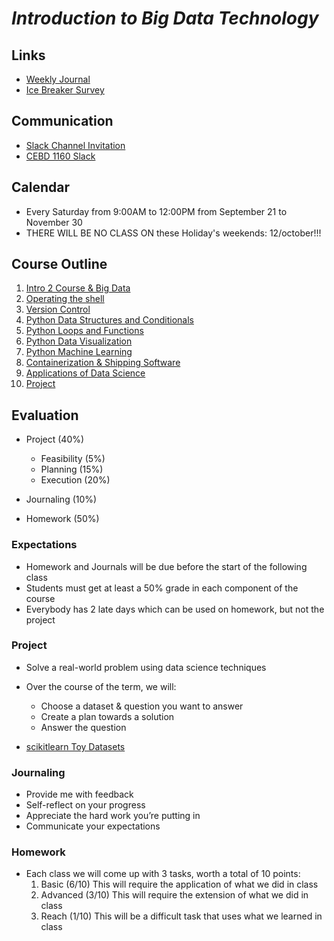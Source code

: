 # *Introduction to Big Data Technology*

## Links
* [Weekly Journal](https://forms.gle/QAe9Dm54xNwUxZqZA)
* [Ice Breaker Survey](https://forms.gle/TR2QyAsCyKsi11PMA)

## Communication
* [Slack Channel Invitation](https://join.slack.com/t/cebd1160-fall2019/shared_invite/enQtNzI2NTU3NjAwNTMyLWY3OTQ4ZDAzYWRhNTdiYzc1NTFjNTI3NmE2YjMyYjI5NDAxZmM2OGVmNTJhZGZiN2M5YTBjM2Q4ZGQ5NzM2ZmM)
* [CEBD 1160 Slack](https://cebd1160-fall2019.slack.com/)

## Calendar
* Every Saturday from 9:00AM to 12:00PM from September 21 to November 30
* THERE WILL BE NO CLASS ON these Holiday's weekends: 12/october!!!

## Course Outline
1. [Intro 2 Course & Big Data](./1-intro.md)
2. [Operating the shell](2-bash.md)
3. [Version Control](2-git.md)
4. [Python Data Structures and Conditionals](./3-python.md)
5. [Python Loops and Functions](./5-pythonadv.md)
6. [Python Data Visualization](./7-viz.md)
7. [Python Machine Learning](./8-ml.md)
8. [Containerization & Shipping Software](./10-docker.md)
9. [Applications of Data Science](./9-other-techs.md)
10. [Project](./10-project.md)

## Evaluation
* Project (40%)
  - Feasibility (5%)
  - Planning (15%)
  - Execution (20%)

* Journaling (10%)

* Homework (50%)

### Expectations
 - Homework and Journals will be due before the start of  the following class
 - Students must get at least a 50% grade in each component of the course
 - Everybody has 2 late days which can be used on homework, but not the project

### Project 
* Solve a real-world problem using data science techniques

* Over the course of the term, we will:
  - Choose a dataset & question you want to answer
  - Create a plan towards a solution
  - Answer the question
  
* [scikitlearn Toy Datasets](https://scikit-learn.org/stable/datasets/index.html#toy-datasets)

### Journaling
  - Provide me with feedback
  - Self-reflect on your progress
  - Appreciate the hard work you’re putting in
  - Communicate your expectations

### Homework
- Each class we will come up with 3 tasks, worth a  total of 10 points:
  1.	Basic (6/10) This will require the application of what we did in class
  2.  Advanced (3/10) This will require the extension of what we did in class
  3.	Reach (1/10) This will be a difficult task that uses what we learned in class

